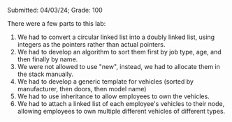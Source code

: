 Submitted: 04/03/24; Grade: 100

There were a few parts to this lab:
1) We had to convert a circular linked list into a doubly linked list, using integers as the pointers rather than actual pointers.
2) We had to develop an algorithm to sort them first by job type, age, and then finally by name.
3) We were not allowed to use "new", instead, we had to allocate them in the stack manually.
4) We had to develop a generic template for vehicles (sorted by manufacturer, then doors, then model name)
5) We had to use inheritance to allow employees to own the vehicles.
6) We had to attach a linked list of each employee's vehicles to their node, allowing employees to own multiple different vehicles of different types.
